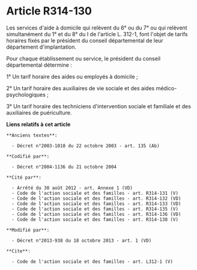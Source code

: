 # Article R314-130

Les services d'aide à domicile qui relèvent du 6° ou du 7° ou qui relèvent simultanément du 1° et du 8° du I de l'article L.
312-1, font l'objet de tarifs horaires fixés par le président du conseil départemental de leur département d'implantation. 

Pour chaque établissement ou service, le président du conseil départemental détermine : 

1° Un tarif horaire des aides ou employés à domicile ; 

2° Un tarif horaire des auxiliaires de vie sociale et des aides médico-psychologiques ; 

3° Un tarif horaire des techniciens d'intervention sociale et familiale et des auxiliaires de puériculture.

**Liens relatifs à cet article**

	**Anciens textes**:

	  - Décret n°2003-1010 du 22 octobre 2003 - art. 135 (Ab)

	**Codifié par**:

	  - Décret n°2004-1136 du 21 octobre 2004

	**Cité par**:

	  - Arrêté du 30 août 2012 - art. Annexe 1 (VD)
	  - Code de l'action sociale et des familles - art. R314-131 (V)
	  - Code de l'action sociale et des familles - art. R314-132 (VD)
	  - Code de l'action sociale et des familles - art. R314-133 (VD)
	  - Code de l'action sociale et des familles - art. R314-135 (V)
	  - Code de l'action sociale et des familles - art. R314-136 (VD)
	  - Code de l'action sociale et des familles - art. R314-138 (V)

	**Modifié par**:

	  - Décret n°2013-938 du 18 octobre 2013 - art. 1 (VD)

	**Cite**:

	  - Code de l'action sociale et des familles - art. L312-1 (V)
